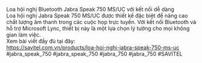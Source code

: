 Loa hội nghị Bluetooth Jabra Speak 750 MS/UC với kết nối dễ dàng<br>
Loa hội nghị Jabra Speak 750 MS/UC được thiết kế đặc biệt để nâng cao chất lượng âm thanh trong các cuộc họp trực tuyến. Với kết nối Bluetooth và hỗ trợ Microsoft Lync, thiết bị này là một lựa chọn lý tưởng cho mọi không gian làm việc.<br>
Xem bài viết đầy đủ tại đây:<br>
https://savitel.com.vn/products/loa-hoi-nghi-jabra-speak-750-ms-uc<br>
#jabra_speak_750 #jabra_speak_750 #jabra_750 #jabra_750 #SAVITEL
